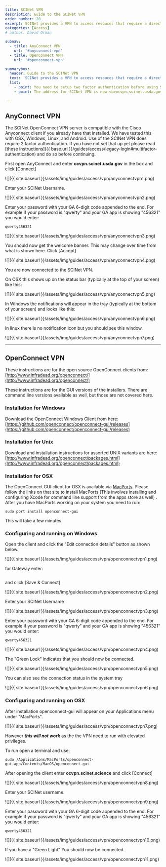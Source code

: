 ```yaml
---
title: SCINet VPN
description: Guide to the SCINet VPN
order_number: 20
excerpt: SCINet provides a VPN to access resouces that require a direct connection or a graphical interface and cannot be made public. <br>  Software is usually required to access the VPN.  We recommend Cisco AnyConnect if that is availbible, and OpenConnect if it is not.
categories: [Access]
# author: David Orman

subnav:
  - title: AnyConnect VPN
    url: '#anyconnect-vpn'
  - title: OpenConnect VPN
    url: '#openconnect-vpn'

summarybox:
  header: Guide to the SCINet VPN
  text: 'SCINet provides a VPN to access resouces that require a direct connection or a graphical interface and cannot be made public. <br>  Software is usually required to access the VPN.  We recommend Cisco AnyConnect if that is availbible, and OpenConnect if it is not.'
  list:
    - point: You need to setup two factor authentication before using SCINet VPN. <a href="legacy-login#multifactor-authentication">Follow the instructions here.</a>
    - point: The address for SCINet VPN is now <b>ocvpn.scinet.usda.gov</b>

---
```





## AnyConnect VPN

The SCINet OpenConnect VPN server is compatible with the Cisco Anyconnect client if you already have that installed. We have tested this with OSX, Windows, Linux, and Android. Use of the SCINet VPN does require 2 factor authentication. If you have not set that up yet please read [these instructions]({{ base.url }}/guides/access/legacy-login#multifactor-authentication) and do so before continuing.

First open AnyConnect and enter **ocvpn.scinet.usda.gov** in the box and click \[Connect\]

![]({{ site.baseurl }}/assets/img/guides/access/vpn/anyconnectvpn1.png)

Enter your SCINet Username.

![]({{ site.baseurl }}/assets/img/guides/access/vpn/anyconnectvpn2.png)

Enter your password with your GA 6-digit code appended to the end. For example if your password is "qwerty" and your GA app is showing "456321" you would enter:

```
qwerty456321
```

![]({{ site.baseurl }}/assets/img/guides/access/vpn/anyconnectvpn3.png)

You should now get the welcome banner. This may change over time from what is shown here. 
Click \[Accept\]

![]({{ site.baseurl }}/assets/img/guides/access/vpn/anyconnectvpn4.png)

You are now connected to the SCINet VPN.

On OSX this shows up on the status bar (typically at the top of your screen) like this:

![]({{ site.baseurl }}/assets/img/guides/access/vpn/anyconnectvpn5.png)

In Windows the notifications will appear in the tray (typically at the bottom of your screen) and looks like this:

![]({{ site.baseurl }}/assets/img/guides/access/vpn/anyconnectvpn6.png)

In linux there is no notification icon but you should see this window.

![]({{ site.baseurl }}/assets/img/guides/access/vpn/anyconnectvpn7.png)


---
## OpenConnect VPN

These instructions are for the open source OpenConnect clients from: [http://www.infradead.org/openconnect/](http://www.infradead.org/openconnect/)

These instructions are for the GUI versions of the installers. There are command line versions available as well, but those are not covered here.

### Installation for Windows

Download the OpenConnect Windows Client from here:
[https://github.com/openconnect/openconnect-gui/releases](https://github.com/openconnect/openconnect-gui/releases)

### Installation for Unix
Download and installation instructions for assorted UNIX variants are here:
[http://www.infradead.org/openconnect/packages.html](http://www.infradead.org/openconnect/packages.html)

### Installation for OSX

The OpenConnect GUI client for OSX is available via [MacPorts](https://www.macports.org/). Please follow the links on that site to install MacPorts (This involves installing and configuring Xcode for command line support from the apps store as well) . After you have MacPorts working on your system you need to run:

```
sudo port install openconnect-gui
```

This will take a few minutes.

### Configuring and running on Windows

Open the client and click the "Edit connection details" button as shown below.

![]({{ site.baseurl }}/assets/img/guides/access/vpn/openconnectvpn1.png)

for Gateway enter:


```https://ocvpn.scinet.usda.gov
```

and click [Save & Connect]

![]({{ site.baseurl }}/assets/img/guides/access/vpn/openconnectvpn2.png)

Enter your SCINet Username

![]({{ site.baseurl }}/assets/img/guides/access/vpn/openconnectvpn3.png)

Enter your password with your GA 6-digit code appended to the end. For example if your password is "qwerty" and your GA app is showing "456321" you would enter:

```
qwerty456321
```

![]({{ site.baseurl }}/assets/img/guides/access/vpn/openconnectvpn4.png)

The "Green Lock" indicates that you should now be connected.

![]({{ site.baseurl }}/assets/img/guides/access/vpn/openconnectvpn5.png)

You can also see the connection status in the system tray 

![]({{ site.baseurl }}/assets/img/guides/access/vpn/openconnectvpn6.png)

### Configuring and running on OSX

After installation openconnect-gui will appear on your Applications menu under "MacPorts". 

![]({{ site.baseurl }}/assets/img/guides/access/vpn/openconnectvpn7.png)

However ***this will not work*** as the the VPN need to run with elevated privileges.

To run open a terminal and use:

```
sudo /Applications/MacPorts/openconnect-gui.app/Contents/MacOS/openconnect-gui
```

After opening the client enter **ocvpn.scinet.science** and click \[Connect\]

![]({{ site.baseurl }}/assets/img/guides/access/vpn/openconnectvpn8.png)

Enter your SCINet username.

![]({{ site.baseurl }}/assets/img/guides/access/vpn/openconnectvpn9.png)

Enter your password with your GA 6-digit code appended to the end. For example if your password is "qwerty" and your GA app is showing "456321" you would enter:

```
qwerty456321
```

![]({{ site.baseurl }}/assets/img/guides/access/vpn/openconnectvpn10.png)

If you have a "Green Light" You should now be connected.  

![]({{ site.baseurl }}/assets/img/guides/access/vpn/openconnectvpn11.png)




